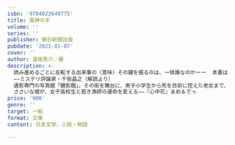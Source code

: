 ```yaml
---
isbn: '9784022649775'
title: 風神の手
volume: ''
series: ''
publisher: 朝日新聞出版
pubdate: '2021-01-07'
cover: ''
author: 道尾秀介／著
description: >-
  読み進めるごとに反転する出来事の〈意味〉その鍵を握るのは、一体誰なのかーー  本書は間違いなく、その執筆活動の集大成である
  ――ミステリ評論家・千街晶之（解説より）
  遺影専門の写真館「鏡影館」。その街を舞台に、男子小学生から死を目前に控えた老女まで、様々な人物たちの人生が交差していく――。数十年にわたる歳月をミステリーに結晶化する、技巧と世界観。朝日新聞連載の「口笛鳥」を含む、道尾秀介にしか描けない、その集大成といえる傑作長編小説。
  ささいな嘘が、女子高校生と若き漁師の運命を変える――『心中花』まめ＆でっ
price: '900'
genre: ''
target: 一般
format: 文庫
content: 日本文学、小説・物語

---
```

